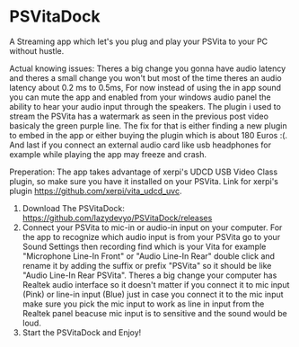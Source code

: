 # PSVitaDock
A Streaming app which let's you plug and play your PSVita to your PC without hustle.


Actual knowing issues: Theres a big change you gonna have audio latency and theres a small change you won't but most of the time theres an audio latency about 0.2 ms to 0.5ms, For now instead of using the in app sound you can mute the app and enabled from your windows audio panel the ability to hear your audio input through the speakers.
The plugin i used to stream the PSVita has a watermark as seen in the previous post video basicaly the green purple line.
The fix for that is either finding a new plugin to embed in the app or either buying the plugin which is about 180 Euros :(.
And last if you connect an external audio card like usb headphones for example while playing the app may freeze and crash.

Preperation: 
The app takes advantage of xerpi's UDCD USB Video Class plugin, so make sure you have it installed on your PSVita.
Link for xerpi's plugin https://github.com/xerpi/vita_udcd_uvc. 
1. Download The PSVitaDock: https://github.com/lazydevyo/PSVitaDock/releases
2. Connect your PSVita to mic-in or audio-in input on your computer. For the app to recognize which audio input is from your PSVita go to your Sound Settings then recording find which is your Vita for example "Microphone Line-In Front" or "Audio Line-In Rear" double click and rename it by adding the suffix or prefix "PSVita" so it should be like "Audio Line-In Rear PSVita".
Theres a big change your computer has Realtek audio interface so it doesn't matter if you connect it to mic input (Pink) or line-in input (Blue) just in case you connect it to the mic input make sure you pick the mic input to work as line in input from the Realtek panel beacuse mic input is to sensitive and the sound would be loud.
3. Start the PSVitaDock and Enjoy!
